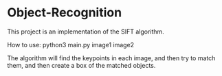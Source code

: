# Object-Recognition
This project is an implementation of the SIFT algorithm.

How to use:
python3 main.py image1 image2

The algorithm will find the keypoints in each image, and then try to match them, and then create a box of the matched objects.
